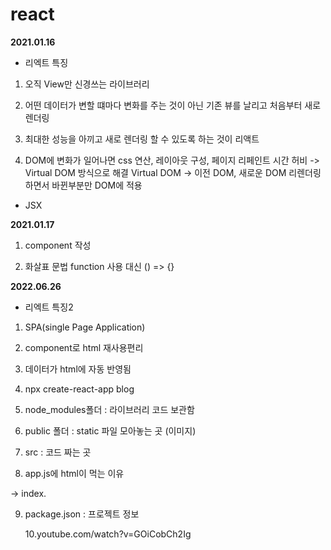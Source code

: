 # react

**2021.01.16**

- 리엑트 특징

1. 오직 View만 신경쓰는 라이브러리

2. 어떤 데이터가 변할 떄마다 변화를 주는 것이 아닌 기존 뷰를 날리고 처음부터 새로 렌더링

3. 최대한 성능을 아끼고 새로 렌더링 할 수 있도록 하는 것이 리액트

4. DOM에 변화가 일어나면 css 연산, 레이아웃 구성, 페이지 리페인트 시간 허비 -> Virtual DOM 방식으로 해결
   Virtual DOM -> 이전 DOM, 새로운 DOM 리렌더링 하면서 바뀐부분만 DOM에 적용

- JSX

**2021.01.17**

1. component 작성

2. 화살표 문법 function 사용 대신 () => {}

**2022.06.26**

- 리엑트 특징2

1. SPA(single Page Application)

2. component로 html 재사용편리

3. 데이터가 html에 자동 반영됨

4. npx create-react-app blog

5. node_modules폴더 : 라이브러리 코드 보관함

6. public 폴더 : static 파일 모아놓는 곳 (이미지)

7. src : 코드 짜는 곳

8. app.js에 html이 먹는 이유
<div> -> index.

9. package.json : 프로젝트 정보

   10.youtube.com/watch?v=GOiCobCh2Ig
